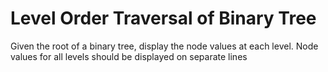 # Level Order Traversal of Binary Tree

Given the root of a binary tree, display the node values at each level. Node values for all levels should be displayed on separate lines
